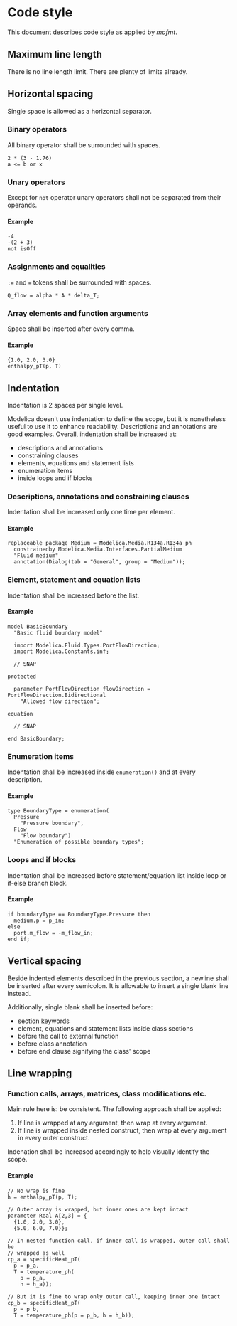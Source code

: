 # Code style

This document describes code style as applied by *mofmt*.

## Maximum line length

There is no line length limit. There are plenty of limits already.

## Horizontal spacing

Single space is allowed as a horizontal separator.

### Binary operators

All binary operator shall be surrounded with spaces.

```modelica
2 * (3 - 1.76)
a <= b or x
```

### Unary operators

Except for `not` operator unary operators shall not be separated from
their operands.

#### Example

```modelica
-4
-(2 + 3)
not isOff
```

### Assignments and equalities

`:=` and `=` tokens shall be surrounded with spaces.

```modelica
Q_flow = alpha * A * delta_T;
```

### Array elements and function arguments

Space shall be inserted after every comma.

#### Example

```modelica
{1.0, 2.0, 3.0}
enthalpy_pT(p, T)
```

## Indentation

Indentation is 2 spaces per single level.

Modelica doesn't use indentation to define the scope, but it is
nonetheless useful to use it to enhance readability. Descriptions and
annotations are good examples. Overall, indentation shall be increased at:

* descriptions and annotations
* constraining clauses
* elements, equations and statement lists
* enumeration items
* inside loops and if blocks

### Descriptions, annotations and constraining clauses

Indentation shall be increased only one time per element.

#### Example

```modelica
replaceable package Medium = Modelica.Media.R134a.R134a_ph
  constrainedby Modelica.Media.Interfaces.PartialMedium
  "Fluid medium"
  annotation(Dialog(tab = "General", group = "Medium"));
```

### Element, statement and equation lists

Indentation shall be increased before the list.

#### Example

```modelica
model BasicBoundary
  "Basic fluid boundary model"

  import Modelica.Fluid.Types.PortFlowDirection;
  import Modelica.Constants.inf;

  // SNAP

protected

  parameter PortFlowDirection flowDirection = PortFlowDirection.Bidirectional
    "Allowed flow direction";

equation

  // SNAP

end BasicBoundary;
```

### Enumeration items

Indentation shall be increased inside `enumeration()` and at every
description.

#### Example

```modelica
type BoundaryType = enumeration(
  Pressure
    "Pressure boundary",
  Flow
    "Flow boundary")
  "Enumeration of possible boundary types";
```

### Loops and if blocks

Indentation shall be increased before statement/equation list inside
loop or if-else branch block.

#### Example

```modelica
if boundaryType == BoundaryType.Pressure then
  medium.p = p_in;
else
  port.m_flow = -m_flow_in;
end if;
```

## Vertical spacing

Beside indented elements described in the previous section, a newline
shall be inserted after every semicolon. It is allowable to insert a
single blank line instead.

Additionally, single blank shall be inserted before:

* section keywords
* element, equations and statement lists inside class sections
* before the call to external function
* before class annotation
* before end clause signifying the class' scope

## Line wrapping

### Function calls, arrays, matrices, class modifications etc.

Main rule here is: be consistent.
The following approach shall be applied:

1. If line is wrapped at any argument, then wrap at every argument.
2. If line is wrapped inside nested construct, then wrap at every
   argument in every outer construct.

Indenation shall be increased accordingly to help visually identify the
scope.

#### Example

```Modelica
// No wrap is fine
h = enthalpy_pT(p, T);

// Outer array is wrapped, but inner ones are kept intact
parameter Real A[2,3] = {
  {1.0, 2.0, 3.0},
  {5.0, 6.0, 7.0}};

// In nested function call, if inner call is wrapped, outer call shall be
// wrapped as well
cp_a = specificHeat_pT(
  p = p_a,
  T = temperature_ph(
    p = p_a,
    h = h_a));

// But it is fine to wrap only outer call, keeping inner one intact
cp_b = specificHeat_pT(
  p = p_b,
  T = temperature_ph(p = p_b, h = h_b));
```
